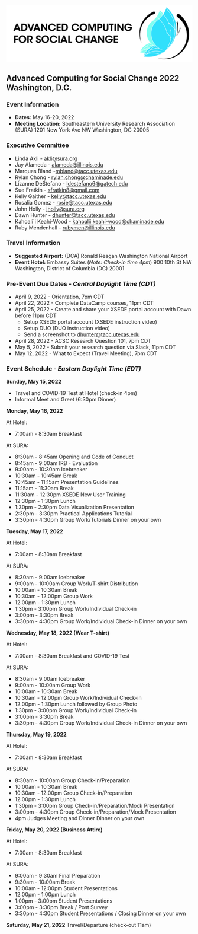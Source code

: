 ![ASCS Header](assets/logo/ACSC-Horizontal%402x-100.jpg)
## Advanced Computing for Social Change 2022 Washington, D.C.

### Event Information
* **Dates:** May 16-20, 2022
* **Meeting Location:** 
    Southeastern University Research Association (SURA) 
    1201 New York Ave NW
    Washington, DC 20005

### Executive Committee

* Linda Akli - [akli@sura.org](mailto:akli@sura.org?subject=[ACSC22-DC])
* Jay Alameda - [alameda@illinois.edu](mailto:alameda@illinois.edu?subject=[ACSC22-DC])
* Marques Bland -[mbland@tacc.utexas.edu](mailto:mbland@tacc.utexas.edu?subject=[ACSC22-DC])
* Rylan Chong - [rylan.chong@chaminade.edu](mailto:rylan.chong@chaminade.edu?subject=[ACSC22-DC])
* Lizanne DeStefano - [ldestefano6@gatech.edu](mailto:ldestefano6@gatech.edu?subject=[ACSC22-DC])
* Sue Fratkin - [sfratkin8@gmail.com](mailto:sfratkin8@gmail.com?subject=[ACSC22-DC])
* Kelly Gaither - [kelly@tacc.utexas.edu](mailto:kelly@tacc.utexas.edu?subject=[ACSC22-DC])
* Rosalia Gomez - [rosie@tacc.utexas.edu](mailto:rosie@tacc.utexas.edu?subject=[ACSC22-DC])
* John Holly - [jholly@sura.org](mailto:jholly@sura.org?subject=[ACSC22-DC])
* Dawn Hunter - [dhunter@tacc.utexas.edu](mailto:dhunter@tacc.utexas.edu?subject=[ACSC22-DC])
* Kahoali`i Keahi-Wood - [kahoalii.keahi-wood@chaminade.edu](mailto:kahoalii.keahi-wood@chaminade.edu?subject=[ACSC22-DC])
* Ruby Mendenhall - [rubymen@illinois.edu](mailto:rubymen@illinois.edu?subject=[ACSC22-DC])



### Travel Information
* **Suggested Airport:** (DCA) Ronald Reagan Washington National Airport
* **Event Hotel:**
    Embassy Suites (_Note: Check-in time 4pm_)
    900 10th St NW
    Washington, District of Columbia (DC) 20001
    
### Pre-Event Due Dates - _Central Daylight Time (CDT)_
* April 9, 2022 -  Orientation, 7pm CDT
* April 22, 2022 -  Complete DataCamp courses, 11pm CDT
* April 25, 2022 - Create and share your XSEDE portal account with Dawn before 11pm CDT
  * Setup XSEDE portal account (XSEDE instruction video)
  * Setup DUO (DUO instruction video)
  * Send a screenshot to dhunter@tacc.utexas.edu
* April 28, 2022 - ACSC Research Question 101, 7pm CDT
* May 5, 2022 - Submit your research question via Slack, 11pm CDT
* May 12, 2022 - What to Expect (Travel Meeting), 7pm CDT

### Event Schedule - _Eastern Daylight Time (EDT)_
**Sunday, May 15, 2022**
* Travel and COVID-19 Test at Hotel (check-in 4pm)
* Informal Meet and Greet (6:30pm Dinner)

**Monday, May 16, 2022**

At Hotel: 
* 7:00am - 8:30am       	Breakfast 

At SURA:
* 8:30am - 8:45am	Opening and Code of Conduct 
* 8:45am - 9:00am	IRB - Evaluation 
* 9:00am - 10:30am	Icebreaker
* 10:30am - 10:45am	Break
* 10:45am - 11:15am	Presentation Guidelines 
* 11:15am - 11:30am	Break
* 11:30am - 12:30pm	XSEDE New User Training 
* 12:30pm - 1:30pm 	Lunch
* 1:30pm - 2:30pm	Data Visualization Presentation
* 2:30pm - 3:30pm	Practical Applications Tutorial
* 3:30pm - 4:30pm	Group Work/Tutorials 
Dinner on your own

**Tuesday, May 17, 2022**

At Hotel:
* 7:00am - 8:30am       	Breakfast

At SURA:
* 8:30am - 9:00am	Icebreaker
* 9:00am - 10:00am	Group Work/T-shirt Distribution
* 10:00am - 10:30am	Break
* 10:30am - 12:00pm	Group Work
* 12:00pm - 1:30pm	Lunch 
* 1:30pm - 3:00pm	Group Work/Individual Check-in
* 3:00pm - 3:30pm	Break 
* 3:30pm - 4:30pm	Group Work/Individual Check-in
Dinner on your own

**Wednesday, May 18, 2022 (Wear T-shirt)**

At Hotel:
* 7:00am - 8:30am       	Breakfast and COVID-19 Test 

At SURA:
* 8:30am - 9:00am	Icebreaker
* 9:00am - 10:00am	Group Work
* 10:00am - 10:30am	Break
* 10:30am - 12:00pm	Group Work/Individual Check-in
* 12:00pm - 1:30pm	Lunch followed by Group Photo               
* 1:30pm - 3:00pm	Group Work/Individual Check-in
* 3:00pm - 3:30pm	Break 
* 3:30pm - 4:30pm	Group Work/Individual Check-in
Dinner on your own

**Thursday, May 19, 2022**

At Hotel:
* 7:00am - 8:30am       	Breakfast 

At SURA:
* 8:30am - 10:00am 	Group Check-in/Preparation 
* 10:00am - 10:30am	Break
* 10:30am - 12:00pm	Group Check-in/Preparation
* 12:00pm - 1:30pm	Lunch
* 1:30pm - 3:00pm	Group Check-in/Preparation/Mock Presentation
* 3:00pm - 4:30pm	Group Check-in/Preparation/Mock Presentation
* 4pm Judges Meeting and Dinner
Dinner on your own

**Friday, May 20, 2022  (Business Attire)**

At Hotel:
* 7:00am - 8:30am       	Breakfast 

At SURA:
* 9:00am - 9:30am	Final Preparation
* 9:30am - 10:00am	Break
* 10:00am - 12:00pm	Student Presentations
* 12:00pm - 1:00pm	Lunch
* 1:00pm - 3:00pm	Student Presentations
* 3:00pm - 3:30pm	Break / Post Survey
* 3:30pm - 4:30pm	Student Presentations / Closing
Dinner on your own

**Saturday, May 21, 2022**
Travel/Departure (check-out 11am)



  
